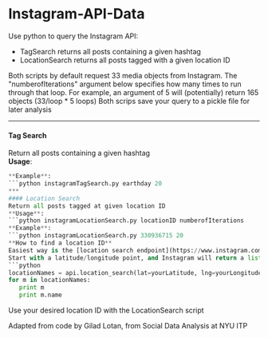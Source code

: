 Instagram-API-Data
=============================
Use python to query the Instagram API:  
- TagSearch returns all posts containing a given hashtag  
- LocationSearch returns all posts tagged with a given location ID
   

Both scripts by default request 33 media objects from Instagram.  The "numberofIterations" argument below specifies how many times to run through that loop.  For example, an argument of 5 will (potentially) return 165 objects (33/loop * 5 loops)
Both scrips save your query to a pickle file for later analysis
***


#### Tag Search  
Return all posts containing a given hashtag  
**Usage**:  
```python instagramTagSearch.py yourDesiredTag numberofIterations      
**Example**:  
```python instagramTagSearch.py earthday 20
***
#### Location Search  
Return all posts tagged at given location ID  
**Usage**:  
```python instagramLocationSearch.py locationID numberofIterations    
**Example**:  
```python instagramLocationSearch.py 330936715 20  
**How to find a location ID**  
Easiest way is the [location search endpoint](https://www.instagram.com/developer/endpoints/locations/#get_locations_search)  
Start with a latitude/longitude point, and Instagram will return a list of location tags available near that point.  
```python
locationNames = api.location_search(lat=yourLatitude, lng=yourLongitude)  
for m in locationNames:  
   print m  
   print m.name  
```
Use your desired location ID with the LocationSearch script  
   
   
   
   
Adapted from code by Gilad Lotan, from Social Data Analysis at NYU ITP
